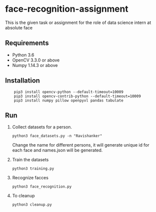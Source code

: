 # face-recognition-assignment

This is the given task or assignment for the role of data science intern at absolute face

## Requirements

- Python 3.6
- OpenCV 3.3.0 or above
- Numpy 1.14.3 or above


## Installation
```
    pip3 install opencv-python --default-timeout=10009
    pip3 install opencv-contrib-python --default-timeout=10009
    pip3 install numpy pillow openpyxl pandas tabulate
```

## Run

1. Collect datasets for a person.
   ```
   python3 face_datasets.py -n "Ravishanker"
   ```
   Change the name for different persons, it will generate unique id for each face and names.json will be generated.

2. Train the datasets
    ```
    python3 training.py
    ```
3. Recognize facces
    ```
    python3 face_recognition.py
    ```
4. To cleanup
    ```
    python3 cleanup.py
    ```
